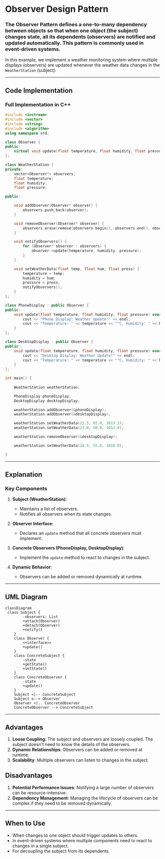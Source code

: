 
# Observer Design Pattern

### The Observer Pattern defines a one-to-many dependency between objects so that when one object (the subject) changes state, all its dependents (observers) are notified and updated automatically. This pattern is commonly used in event-driven systems.

In this example, we implement a weather monitoring system where multiple displays (observers) are updated whenever the weather data changes in the `WeatherStation` (subject).

---

## Code Implementation

### Full Implementation in C++

```cpp
#include <iostream>
#include <vector>
#include <string>
#include <algorithm> 
using namespace std;

class Observer {
public:
    virtual void update(float temperature, float humidity, float pressure) = 0;
};

class WeatherStation {
private:
    vector<Observer*> observers;  
    float temperature;
    float humidity;
    float pressure;

public:

    void addObserver(Observer* observer) {
        observers.push_back(observer);
    }

    void removeObserver(Observer* observer) {
        observers.erase(remove(observers.begin(), observers.end(), observer), observers.end());
    }

    void notifyObservers() {
        for (Observer* observer : observers) {
            observer->update(temperature, humidity, pressure);
        }
    }

    void setWeatherData(float temp, float hum, float press) {
        temperature = temp;
        humidity = hum;
        pressure = press;
        notifyObservers();
    }
};

class PhoneDisplay : public Observer {
public:
    void update(float temperature, float humidity, float pressure) override {
        cout << "Phone Display: Weather Update!" << endl;
        cout << "Temperature: " << temperature << "°C, Humidity: " << humidity << "%, Pressure: " << pressure << " hPa" << endl;
    }
};

class DesktopDisplay : public Observer {
public:
    void update(float temperature, float humidity, float pressure) override {
        cout << "Desktop Display: Weather Update!" << endl;
        cout << "Temperature: " << temperature << "°C, Humidity: " << humidity << "%, Pressure: " << pressure << " hPa" << endl;
    }
};

int main() {
    
    WeatherStation weatherStation;

    PhoneDisplay phoneDisplay;
    DesktopDisplay desktopDisplay;

    weatherStation.addObserver(&phoneDisplay);
    weatherStation.addObserver(&desktopDisplay);

    weatherStation.setWeatherData(22.5, 65.0, 1013.2);
    weatherStation.setWeatherData(23.0, 60.0, 1012.8);

    weatherStation.removeObserver(&desktopDisplay);

    weatherStation.setWeatherData(24.5, 55.0, 1010.0);

}
```

---

## Explanation

### Key Components

1. **Subject (WeatherStation)**:
   - Maintains a list of observers.
   - Notifies all observers when its state changes.

2. **Observer Interface**:
   - Declares an `update` method that all concrete observers must implement.

3. **Concrete Observers (PhoneDisplay, DesktopDisplay)**:
   - Implement the `update` method to react to changes in the subject.

4. **Dynamic Behavior**:
   - Observers can be added or removed dynamically at runtime.

---

## UML Diagram

```mermaid
classDiagram
 class Subject {
        -observers: List
        +attach(Observer)
        +detach(Observer)
        +notify()
    }
    class Observer {
        <<interface>>
        +update()
    }
    class ConcreteSubject {
        -state
        +getState()
        +setState()
    }
    class ConcreteObserver {
        -state
        +update()
    }
    Subject <|-- ConcreteSubject
    Subject o--> Observer
    Observer <|.. ConcreteObserver
    ConcreteObserver --> ConcreteSubject
```

---

## Advantages

1. **Loose Coupling**: The subject and observers are loosely coupled. The subject doesn't need to know the details of the observers.
2. **Dynamic Relationships**: Observers can be added or removed at runtime.
3. **Scalability**: Multiple observers can listen to changes in the subject.

## Disadvantages

1. **Potential Performance Issues**: Notifying a large number of observers can be resource-intensive.
2. **Dependency Management**: Managing the lifecycle of observers can be complex if they need to be removed dynamically.

---

## When to Use

- When changes to one object should trigger updates to others.
- In event-driven systems where multiple components need to react to changes in a single subject.
- For decoupling the subject from its dependents.

